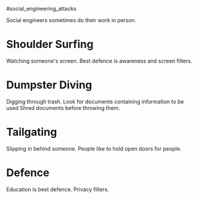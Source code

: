 
#social_engineering_attacks 

Social engineers sometimes do their work in person.


# Shoulder Surfing
Watching someone's screen. 
Best defence is awareness and screen filters.

# Dumpster Diving
Digging through trash.
Look for documents containing information to be used 
Shred documents before throwing them.

# Tailgating
Slipping in behind someone. People like to hold open doors for people. 


# Defence
Education is best defence. Privacy filters.